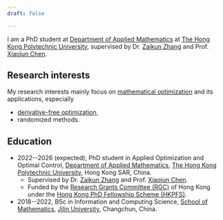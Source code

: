 ```yaml
---
draft: false

---
```


I am a PhD student at [Department of Applied Mathematics](https://www.polyu.edu.hk/ama/) at [The Hong Kong Polytechnic University](https://www.polyu.edu.hk), supervised by Dr. [Zaikun Zhang](https://www.zhangzk.net) and Prof. [Xiaojun Chen](https://www.polyu.edu.hk/ama/staff/xjchen/ChenXJ.htm).

## Research interests

My research interests mainly focus on [mathematical optimization](https://en.wikipedia.org/wiki/Mathematical_optimization) and its applications, especially

- [derivative-free optimization](https://en.wikipedia.org/wiki/Derivative-free_optimization),
- randomized methods.

## Education

- 2022--2026 (expected), PhD student in Applied Optimization and Optimal Control, [Department of Applied Mathematics](https://www.polyu.edu.hk/ama/), [The Hong Kong Polytechnic University](https://www.polyu.edu.hk), Hong Kong SAR, China.
  - Supervised by Dr. [Zaikun Zhang](https://www.zhangzk.net) and Prof. [Xiaojun Chen](https://www.polyu.edu.hk/ama/staff/xjchen/ChenXJ.htm).
  - Funded by the [Research Grants Committee (RGC)](https://www.ugc.edu.hk/eng/rgc/) of Hong Kong under the [Hong Kong PhD Fellowship Scheme (HKPFS)](https://cerg1.ugc.edu.hk/hkpfs/index.html).
- 2018--2022, BSc in Information and Computing Science, [School of Mathematics](https://math.jlu.edu.cn/English/Home.htm), [Jilin University](https://global.jlu.edu.cn), Changchun, China.
